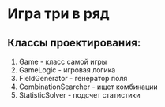 # Игра три в ряд
## Классы проектирования:
1. Game - класс самой игры
2. GameLogic - игровая логика
3. FieldGenerator - генератор поля
4. CombinationSearcher - ищет комбинации
5. StatisticSolver - подсчет статистики

